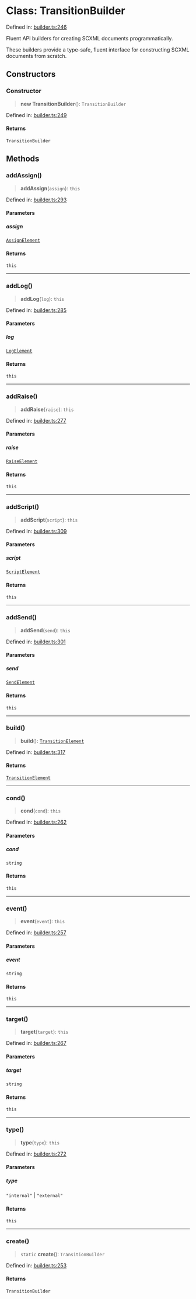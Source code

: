 # Class: TransitionBuilder

Defined in: [builder.ts:246](https://github.com/caweinshenker/scxml-js/blob/7dd2f3af253aee1431983d9212ae959f7d7083ba/src/builder.ts#L246)

Fluent API builders for creating SCXML documents programmatically.

These builders provide a type-safe, fluent interface for constructing
SCXML documents from scratch.

## Constructors

### Constructor

> **new TransitionBuilder**(): `TransitionBuilder`

Defined in: [builder.ts:249](https://github.com/caweinshenker/scxml-js/blob/7dd2f3af253aee1431983d9212ae959f7d7083ba/src/builder.ts#L249)

#### Returns

`TransitionBuilder`

## Methods

### addAssign()

> **addAssign**(`assign`): `this`

Defined in: [builder.ts:293](https://github.com/caweinshenker/scxml-js/blob/7dd2f3af253aee1431983d9212ae959f7d7083ba/src/builder.ts#L293)

#### Parameters

##### assign

[`AssignElement`](../interfaces/AssignElement.md)

#### Returns

`this`

***

### addLog()

> **addLog**(`log`): `this`

Defined in: [builder.ts:285](https://github.com/caweinshenker/scxml-js/blob/7dd2f3af253aee1431983d9212ae959f7d7083ba/src/builder.ts#L285)

#### Parameters

##### log

[`LogElement`](../interfaces/LogElement.md)

#### Returns

`this`

***

### addRaise()

> **addRaise**(`raise`): `this`

Defined in: [builder.ts:277](https://github.com/caweinshenker/scxml-js/blob/7dd2f3af253aee1431983d9212ae959f7d7083ba/src/builder.ts#L277)

#### Parameters

##### raise

[`RaiseElement`](../interfaces/RaiseElement.md)

#### Returns

`this`

***

### addScript()

> **addScript**(`script`): `this`

Defined in: [builder.ts:309](https://github.com/caweinshenker/scxml-js/blob/7dd2f3af253aee1431983d9212ae959f7d7083ba/src/builder.ts#L309)

#### Parameters

##### script

[`ScriptElement`](../interfaces/ScriptElement.md)

#### Returns

`this`

***

### addSend()

> **addSend**(`send`): `this`

Defined in: [builder.ts:301](https://github.com/caweinshenker/scxml-js/blob/7dd2f3af253aee1431983d9212ae959f7d7083ba/src/builder.ts#L301)

#### Parameters

##### send

[`SendElement`](../interfaces/SendElement.md)

#### Returns

`this`

***

### build()

> **build**(): [`TransitionElement`](../interfaces/TransitionElement.md)

Defined in: [builder.ts:317](https://github.com/caweinshenker/scxml-js/blob/7dd2f3af253aee1431983d9212ae959f7d7083ba/src/builder.ts#L317)

#### Returns

[`TransitionElement`](../interfaces/TransitionElement.md)

***

### cond()

> **cond**(`cond`): `this`

Defined in: [builder.ts:262](https://github.com/caweinshenker/scxml-js/blob/7dd2f3af253aee1431983d9212ae959f7d7083ba/src/builder.ts#L262)

#### Parameters

##### cond

`string`

#### Returns

`this`

***

### event()

> **event**(`event`): `this`

Defined in: [builder.ts:257](https://github.com/caweinshenker/scxml-js/blob/7dd2f3af253aee1431983d9212ae959f7d7083ba/src/builder.ts#L257)

#### Parameters

##### event

`string`

#### Returns

`this`

***

### target()

> **target**(`target`): `this`

Defined in: [builder.ts:267](https://github.com/caweinshenker/scxml-js/blob/7dd2f3af253aee1431983d9212ae959f7d7083ba/src/builder.ts#L267)

#### Parameters

##### target

`string`

#### Returns

`this`

***

### type()

> **type**(`type`): `this`

Defined in: [builder.ts:272](https://github.com/caweinshenker/scxml-js/blob/7dd2f3af253aee1431983d9212ae959f7d7083ba/src/builder.ts#L272)

#### Parameters

##### type

`"internal"` | `"external"`

#### Returns

`this`

***

### create()

> `static` **create**(): `TransitionBuilder`

Defined in: [builder.ts:253](https://github.com/caweinshenker/scxml-js/blob/7dd2f3af253aee1431983d9212ae959f7d7083ba/src/builder.ts#L253)

#### Returns

`TransitionBuilder`
